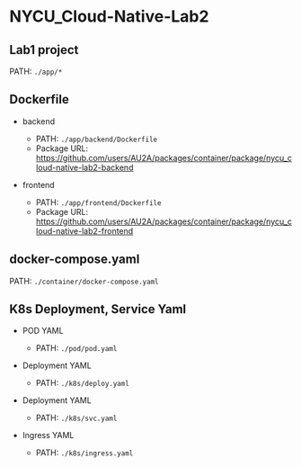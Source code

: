 # NYCU_Cloud-Native-Lab2

## Lab1 project
PATH: `./app/*`

## Dockerfile
* backend
  * PATH: `./app/backend/Dockerfile`
  * Package URL: https://github.com/users/AU2A/packages/container/package/nycu_cloud-native-lab2-backend

* frontend
  * PATH: `./app/frontend/Dockerfile`
  * Package URL: https://github.com/users/AU2A/packages/container/package/nycu_cloud-native-lab2-frontend

## docker-compose.yaml
PATH: `./container/docker-compose.yaml`

## K8s Deployment, Service Yaml

* POD YAML
  * PATH: `./pod/pod.yaml`

* Deployment YAML
  * PATH: `./k8s/deploy.yaml`

* Deployment YAML
  * PATH: `./k8s/svc.yaml`

* Ingress YAML
  * PATH: `./k8s/ingress.yaml`


